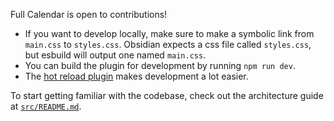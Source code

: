 Full Calendar is open to contributions!

- If you want to develop locally, make sure to make a symbolic link from `main.css` to `styles.css`. Obsidian expects a css file called `styles.css`, but esbuild will output one named `main.css`.
- You can build the plugin for development by running `npm run dev`.
- The [hot reload plugin](https://github.com/pjeby/hot-reload) makes development a lot easier.

To start getting familiar with the codebase, check out the architecture guide at [`src/README.md`](https://github.com/davish/obsidian-full-calendar/blob/main/src/README.md).
